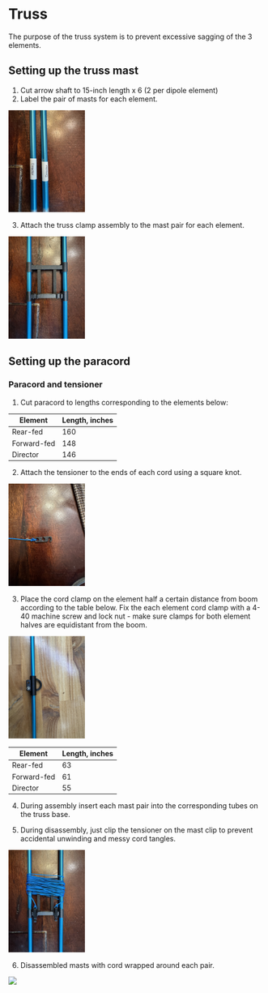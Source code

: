 # Truss

The purpose of the truss system is to prevent excessive sagging of the 3 elements.

## Setting up the truss mast
1. Cut arrow shaft to 15-inch length x 6 (2 per dipole element)
2. Label the pair of masts for each element.

<img src='images/truss/mast-labels.jpeg' width='30%'> 

3. Attach the truss clamp assembly to the mast pair for each element.

<img src='images/truss/mast-with-truss-clamp-assembly.jpeg' width='30%'> 

## Setting up the paracord

### Paracord and tensioner

1. Cut paracord to lengths corresponding to the elements below:

| Element     | Length, inches |
|-------------|----------------|
| Rear-fed    | 160            |
| Forward-fed | 148            |
| Director    | 146            |

2. Attach the tensioner to the ends of each cord using a square knot.

<img src='images/truss/paracord-tensioner.jpeg' width='30%'> 

3. Place the cord clamp on the element half a certain distance from boom according to the table below. Fix the each element cord clamp with a 4-40 machine screw and lock nut - make sure clamps for both element halves are equidistant from the boom.

<img src='images/truss/element-cord-clamp.jpeg' width='30%'> 

| Element     | Length, inches |
|-------------|----------------|
| Rear-fed    | 63             |
| Forward-fed | 61             |
| Director    | 55             |

4. During assembly insert each mast pair into the corresponding tubes on the truss base.

5. During disassembly, just clip the tensioner on the mast clip to prevent accidental unwinding and messy cord tangles.

<img src='images/truss/mast-disassembly.jpeg' width='30%'> 

6. Disassembled masts with cord wrapped around each pair. 

<img src='images/truss/truss-masts.jpeg' width='30%'> 
